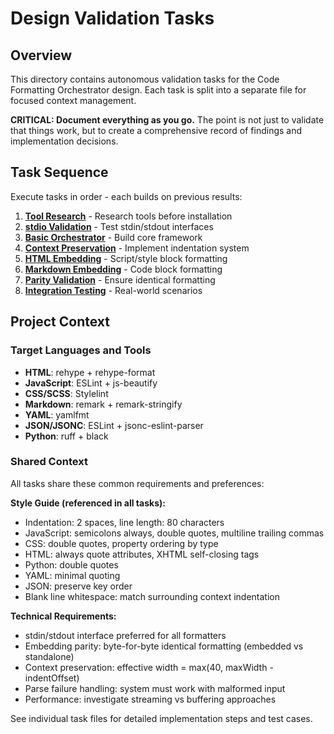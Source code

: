 # Design Validation Tasks

## Overview
This directory contains autonomous validation tasks for the Code Formatting Orchestrator design. Each task is split into a separate file for focused context management.

**CRITICAL: Document everything as you go.** The point is not just to validate that things work, but to create a comprehensive record of findings and implementation decisions.

## Task Sequence
Execute tasks in order - each builds on previous results:

1. **[Tool Research](tasks/01-tool-research.md)** - Research tools before installation
2. **[stdio Validation](tasks/02-stdio-validation.md)** - Test stdin/stdout interfaces  
3. **[Basic Orchestrator](tasks/03-basic-orchestrator.md)** - Build core framework
4. **[Context Preservation](tasks/04-context-preservation.md)** - Implement indentation system
5. **[HTML Embedding](tasks/05-html-embedding.md)** - Script/style block formatting
6. **[Markdown Embedding](tasks/06-markdown-embedding.md)** - Code block formatting  
7. **[Parity Validation](tasks/07-parity-validation.md)** - Ensure identical formatting
8. **[Integration Testing](tasks/08-integration-testing.md)** - Real-world scenarios

## Project Context

### Target Languages and Tools
- **HTML**: rehype + rehype-format  
- **JavaScript**: ESLint + js-beautify
- **CSS/SCSS**: Stylelint
- **Markdown**: remark + remark-stringify
- **YAML**: yamlfmt
- **JSON/JSONC**: ESLint + jsonc-eslint-parser  
- **Python**: ruff + black

### Shared Context

All tasks share these common requirements and preferences:

**Style Guide (referenced in all tasks):**
- Indentation: 2 spaces, line length: 80 characters
- JavaScript: semicolons always, double quotes, multiline trailing commas
- CSS: double quotes, property ordering by type  
- HTML: always quote attributes, XHTML self-closing tags
- Python: double quotes
- YAML: minimal quoting
- JSON: preserve key order
- Blank line whitespace: match surrounding context indentation

**Technical Requirements:**
- stdin/stdout interface preferred for all formatters
- Embedding parity: byte-for-byte identical formatting (embedded vs standalone)
- Context preservation: effective width = max(40, maxWidth - indentOffset)
- Parse failure handling: system must work with malformed input
- Performance: investigate streaming vs buffering approaches

See individual task files for detailed implementation steps and test cases.